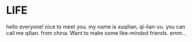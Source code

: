 # LIFE
hello everyone!
nice to meet you.
my name is xuqilian, qi-lian-xu.
you can call me qilian.
from china.
Want to make some like-minded friends.
emm...
